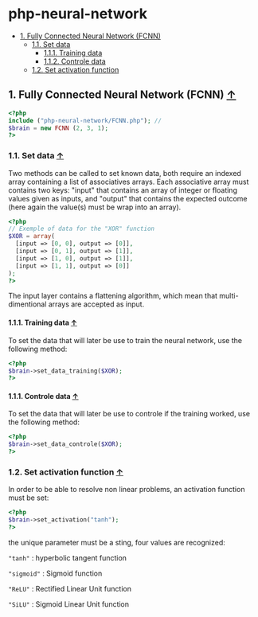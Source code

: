 # php-neural-network

<a name="index_block"></a>

* [1. Fully Connected Neural Network (FCNN)](#block1)
    * [1.1. Set data](#block1.1)
        * [1.1.1. Training data](#block1.1.1)
        * [1.1.2. Controle data](#block1.1.1)
    * [1.2. Set activation function](#block1.2)


<a name="block1"></a>
## 1. Fully Connected Neural Network (FCNN) [↑](#index_block)

```php
<?php
include ("php-neural-network/FCNN.php"); //
$brain = new FCNN (2, 3, 1);
?>
```

<a name="block1.1"></a>
### 1.1. Set data [↑](#index_block)

Two methods can be called to set known data, both require an indexed array containing a list of associatives arrays. Each associative array must contains two keys: "input" that contains an array of integer or floating values given as inputs, and "output" that contains the expected outcome (here again the value(s) must be wrap into an array).
```php
<?php
// Exemple of data for the "XOR" function
$XOR = array(
  [input => [0, 0], output => [0]],
  [input => [0, 1], output => [1]],
  [input => [1, 0], output => [1]],
  [input => [1, 1], output => [0]]
);
?>
```
The input layer contains a flattening algorithm, which mean that multi-dimentional arrays are accepted as input.

<a name="block1.1.1"></a>
#### 1.1.1. Training data [↑](#index_block)

To set the data that will later be use to train the neural network, use the following method:

```php
<?php
$brain->set_data_training($XOR);
?>
```

<a name="block1.1.2"></a>
#### 1.1.1. Controle data [↑](#index_block)

To set the data that will later be use to controle if the training worked, use the following method:

```php
<?php
$brain->set_data_controle($XOR);
?>
```

<a name="block1.2"></a>
### 1.2. Set activation function [↑](#index_block)

In order to be able to resolve non linear problems, an activation function must be set:

```php
<?php
$brain->set_activation("tanh");
?>
```

the unique parameter must be a sting, four values are recognized:

```"tanh"``` : hyperbolic tangent function

```"sigmoid"``` : Sigmoid function

```"ReLU"``` : Rectified Linear Unit function

```"SiLU"``` : Sigmoid Linear Unit function


